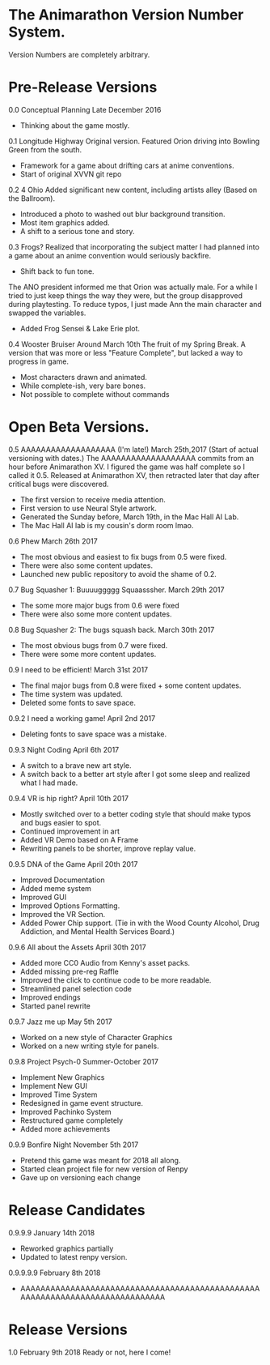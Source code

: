 # The Animarathon Version Number System.

Version Numbers are completely arbitrary.

# Pre-Release Versions

0.0 Conceptual Planning
Late December 2016
* Thinking about the game mostly.

0.1 Longitude Highway
Original version. Featured Orion driving into Bowling Green from the south.
* Framework for a game about drifting cars at anime conventions.
* Start of original XVVN git repo

0.2 4 Ohio
Added significant new content, including artists alley (Based on the Ballroom).
* Introduced a photo to washed out blur background transition.
* Most item graphics added.
* A shift to a serious tone and story.

0.3 Frogs?
Realized that incorporating the subject matter I had planned into a game about an anime convention would seriously backfire.
* Shift back to fun tone.

The ANO president informed me that Orion was actually male.
For a while I tried to just keep things the way they were, but the group disapproved during playtesting.
To reduce typos, I just made Ann the main character and swapped the variables.
* Added Frog Sensei & Lake Erie plot.

0.4 Wooster Bruiser
Around March 10th
The fruit of my Spring Break.
A version that was more or less "Feature Complete", but lacked a way to progress in game.
* Most characters drawn and animated.
* While complete-ish, very bare bones.
* Not possible to complete without commands

# Open Beta Versions.

0.5 AAAAAAAAAAAAAAAAAAA (I'm late!)
March 25th,2017 (Start of actual versioning with dates.)
The AAAAAAAAAAAAAAAAAAA commits from an hour before Animarathon XV.
I figured the game was half complete so I called it 0.5.
Released at Animarathon XV, then retracted later that day after critical bugs were discovered.
* The first version to receive media attention.
* First version to use Neural Style artwork. 
* Generated the Sunday before, March 19th, in the Mac Hall AI Lab.
* The Mac Hall AI lab is my cousin's dorm room lmao.

0.6 Phew
March 26th 2017
* The most obvious and easiest to fix bugs from 0.5 were fixed.
* There were also some content updates.
* Launched new public repository to avoid the shame of 0.2.

0.7 Bug Squasher 1: Buuuuggggg Squaasssher.
March 29th 2017
* The some more major bugs from 0.6 were fixed
* There were also some more content updates.

0.8 Bug Squasher 2: The bugs squash back.
March 30th 2017
* The most obvious bugs from 0.7 were fixed.
* There were some more content updates.

0.9 I need to be efficient!
March 31st 2017
* The final major bugs from 0.8 were fixed + some content updates.
* The time system was updated.
* Deleted some fonts to save space.

0.9.2 I need a working game!
April 2nd 2017
* Deleting fonts to save space was a mistake.

0.9.3 Night Coding
April 6th 2017
* A switch to a brave new art style.
* A switch back to a better art style after I got some sleep and realized what I had made.

0.9.4 VR is hip right?
April 10th 2017
* Mostly switched over to a better coding style that should make typos and bugs easier to spot.
* Continued improvement in art
* Added VR Demo based on A Frame
* Rewriting panels to be shorter, improve replay value.

0.9.5 DNA of the Game
April 20th 2017
* Improved Documentation
* Added meme system
* Improved GUI
* Improved Options Formatting.
* Improved the VR Section.
* Added Power Chip support. (Tie in with the Wood County Alcohol, Drug Addiction, and Mental Health Services Board.)

0.9.6 All about the Assets
April 30th 2017
* Added more CC0 Audio from Kenny's asset packs.
* Added missing pre-reg Raffle
* Improved the click to continue code to be more readable.
* Streamlined panel selection code
* Improved endings
* Started panel rewrite

0.9.7 Jazz me up
May 5th 2017
* Worked on a new style of Character Graphics
* Worked on a new writing style for panels.

0.9.8 Project Psych-0
Summer-October 2017
* Implement New Graphics
* Implement New GUI
* Improved Time System
* Redesigned in game event structure.
* Improved Pachinko System
* Restructured game completely
* Added more achievements

0.9.9 Bonfire Night
November 5th 2017
* Pretend this game was meant for 2018 all along.
* Started clean project file for new version of Renpy
* Gave up on versioning each change

# Release Candidates

0.9.9.9
January 14th 2018
* Reworked graphics partially
* Updated to latest renpy version.

0.9.9.9.9
February 8th 2018
* AAAAAAAAAAAAAAAAAAAAAAAAAAAAAAAAAAAAAAAAAAAAAAAAAAAAAAAAAAAAAAAAAAAAAAAAAAAAA

# Release Versions

1.0
February 9th 2018
Ready or not, here I come!
